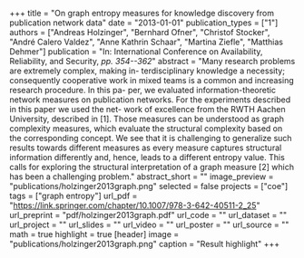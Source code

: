 +++
title = "On graph entropy measures for knowledge discovery from publication network data"
date = "2013-01-01"
publication_types = ["1"]
authors = ["Andreas Holzinger", "Bernhard Ofner", "Christof Stocker", "André Calero Valdez", "Anne Kathrin Schaar", "Martina Ziefle", "Matthias Dehmer"]
publication = "In: International Conference on Availability, Reliability, and Security, _pp. 354--362_"
abstract = "Many research problems are extremely complex, making in- terdisciplinary knowledge a necessity; consequently cooperative work in mixed teams is a common and increasing research procedure. In this pa- per, we evaluated information-theoretic network measures on publication networks. For the experiments described in this paper we used the net- work of excellence from the RWTH Aachen University, described in [1]. Those measures can be understood as graph complexity measures, which evaluate the structural complexity based on the corresponding concept. We see that it is challenging to generalize such results towards different measures as every measure captures structural information differently and, hence, leads to a different entropy value. This calls for exploring the structural interpretation of a graph measure [2] which has been a challenging problem."
abstract_short = ""
image_preview = "publications/holzinger2013graph.png"
selected = false
projects = ["coe"]
tags = ["graph entropy"]
url_pdf = "https://link.springer.com/chapter/10.1007/978-3-642-40511-2_25"
url_preprint = "pdf/holzinger2013graph.pdf"
url_code = ""
url_dataset = ""
url_project = ""
url_slides = ""
url_video = ""
url_poster = ""
url_source = ""
math = true
highlight = true
[header]
image = "publications/holzinger2013graph.png"
caption = "Result highlight"
+++
